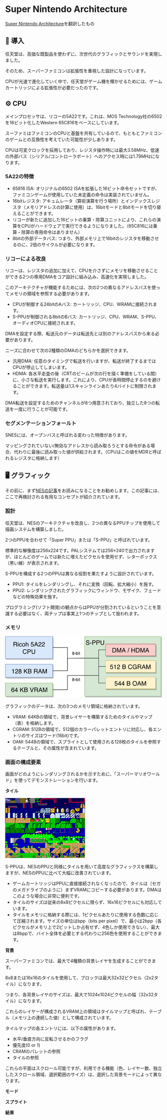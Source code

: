 # Super Nintendo Architecture

[Super Nintendo Architecture](https://www.copetti.org/writings/consoles/super-nintendo/)を翻訳したもの

## 📌 導入

任天堂は、高価な既製品を使わずに、次世代のグラフィックとサウンドを実現しました。

そのため、スーパーファミコンは拡張性を重視した設計になっています。

CPUが光速で進化していく中で、任天堂がゲーム機を輝かせるためには、ゲームカートリッジによる拡張性が必要だったのです。

## ⚙️ CPU

メインプロセッサは、リコーの5A22です。これは、MOS Technology社の6502を16ビット化したWestern 65C816をベースにしています。

スーファミはファミコンのCPUと基盤を共有しているので、もともとファミコンのゲームとの互換性を考えていた可能性が少しあります。

CPUは可変クロックを採用しており、レジスタ操作時には最大3.58MHz、低速の外部バス（シリアル/コントローラポート）へのアクセス時には1.79MHzになります。

### 5A22の特徴

- 65816 ISA: オリジナルの6502 ISAを拡張した16ビット命令セットですが、ファミコンゲームが使用していた未定義の命令は実装されていません。
- 16bitレジスタ: アキュムレータ（算術演算を行う場所）とインデックスレジスタ（メモリアドレスの計算に使用）は、16bitモードと8bitモードを切り替えることができます。
- リコーが新たに追加した16ビットの乗算・除算ユニットにより、これらの演算をCPUがハードウェアで実行できるようになりました。（65C816には乗算・除算の専用命令はありません）
- 8bitの外部データバス: つまり、外部メモリ上で16bitのレジスタを移動させるのに、2倍のサイクルが必要になります。

### リコーによる改良

リコーは、レジスタの追加に加えて、CPUを介さずにメモリを移動させることができる2つの専用DMAをコア設計に組み込み、高速化を実現しました。

このアーキテクチャが機能するためには、次の2つの異なるアドレスバスを使ってメモリの領域を参照する必要があります。

- CPUが制御する24bitのAバス: カートリッジ、CPU、WRAMに接続されます。
- S-PPUが制御される8bitのBバス: カートリッジ、CPU、WRAM、S-PPU、オーディオCPUに接続されます。

DMAを設定する際、転送元のデータは転送先とは別のアドレスバスから来る必要があります。

ニーズに合わせて次の2種類のDMAのどちらかを選択できます。

- 汎用DMA: 任意のタイミングで転送を行いますが、転送が終了するまではCPUが停止してしまいます。
- HDMA: 各水平走査の後（CRTのビームが次の行を描く準備をしている間）に、小さな転送を実行します。これにより、CPUが長時間停止するのを避けることができます。転送量は1スキャンラインあたり4バイトに制限されます。

DMA転送を設定するためのチャンネルが8つ用意されており、独立した8つの転送を一度に行うことが可能です。

### セグメンテーションフォールト

SNESには、オープンバスと呼ばれる変わった特徴があります。

マッピングされていない/無効なアドレスから読み取ろうとする命令がある場合、代わりに最後に読み取った値が供給されます。（CPUはこの値をMDRと呼ばれるレジスタに格納します）

## 🖥 グラフィック

その前に、まず[NESの記事](https://www.copetti.org/writings/consoles/nes/)をお読みになることをお勧めします。この記事には、ここで再検討される有用なコンセプトが紹介されています。

### 設計

任天堂は、NESのアーキテクチャを改良し、2つの異なるPPUチップを使用して描画システムを構築しました。

2つのPPUを合わせて「Super PPU」または「S-PPU」と呼ばれています。

標準的な解像度は256x224です。PALシステムでは256×240で出力されますが、ほとんどのゲームでは新たに増えたピクセルを使用せず、レターボックス（黒い線）が表示されます。

S-PPUを構成する2つのPPUは異なる役割を果たすように設計されています。

- PPU1: タイルをレンダリングし、それに変換（回転、拡大縮小）を施す。
- PPU2: レンダリングされたグラフィックにウィンドウ、モザイク、フェードなどの特殊効果を施す。

プログラミング(ソフト開発)の観点からはPPUが分割されているということを意識する必要はなく、両チップは事実上1つのチップとして扱われます。

### メモリ

![s-ppu](../images/SPPU_architecture.dc2b5ff6acf7b7e15591904b5fde09c85d415ceb3fabfecd2ce99bdec966052f.png)

グラフィックのデータは、次の3つのメモリ領域に格納されています。

- VRAM: 64KBの領域で、背景レイヤーを構築するためのタイルやマップ（表）を格納します。
- CGRAM: 512Bの領域で、512個のカラーパレットエントリに対応し、各エントリのサイズはワード(16bit)です。
- OAM: 544Bの領域で、スプライトとして使用される128枚のタイルを参照するテーブルと、その属性が含まれています。

### 画面の構成要素

画面がどのようにレンダリングされるかを示すために、「スーパーマリオワールド」を使ってデモンストレーションを行います。

**タイル**

![Some 16x16 Tiles found in VRAM](../images/tiles.09061e523e90dc67d4ef5d43480c7cd96135065344a0e30da88bf317fefebcf5.png)

S-PPUは、NESのPPUと同様にタイルを用いて高度なグラフィックスを構築しますが、NESのPPUに比べて大幅に改善されています。

- ゲームカートリッジはPPUに直接接続されなくなったので、タイルは（セガのメガドライブのように）まずVRAMにコピーする必要があります。DMAはこのような場合に非常に便利です。
- タイルのサイズは従来の8x8ピクセルに限らず、16x16ピクセルにも対応しています。
- タイルをメモリに格納する際には、1ピクセルあたりに使用する色数に応じて圧縮されます。サイズの単位はbpp（bits per pixel）で、最小は2bpp（各ピクセルがメモリ上で2ビットしか占有せず、4色しか使用できない）、最大は8bppで、バイト全体を必要とする代わりに256色を使用することができます。

**背景**

スーパーファミコンでは、最大で4種類の背景レイヤを生成することができます。

8x8または16x16のタイルを使用して、ブロックは最大32x32ピクセル（2x2タイル）になります。

つまり、各背景レイヤのサイズは、最大で1024x1024ピクセルの幅（32x32タイル）になります。

これらのレイヤーが構成されるVRAM上の領域はタイルマップと呼ばれ、テーブル（メモリ上の連続した値）として構成されています。

タイルマップの各エントリには、以下の属性があります。

- 水平/垂直方向に反転させるかのフラグ
- 優先度(0 or 1)
- CRAMのパレットの参照
- タイルの参照

これらの平面はスクロール可能ですが、利用できる機能（色、レイヤー数、独立したスクロール領域、選択範囲のサイズ）は、選択した背景モードによって異なります。

**モード**

**スプライト**

**結果**

